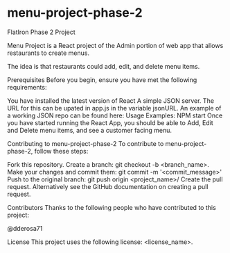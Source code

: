 # menu-project-phase-2
FlatIron Phase 2 Project

Menu Project is a React project of the Admin portion of web app that allows restaurants to create menus.

The idea is that restaurants could  add, edit, and delete menu items.

Prerequisites
Before you begin, ensure you have met the following requirements:

You have installed the latest version of React
A simple JSON server. The URL for this can be upated in app.js in the variable jsonURL. An example of a working JSON repo can be found here:
Usage Examples:
NPM start
Once you have started running the React App, you should be able to Add, Edit and Delete menu items, and see a customer facing menu.

Contributing to  menu-project-phase-2
To contribute to  menu-project-phase-2, follow these steps:

Fork this repository.
Create a branch: git checkout -b <branch_name>.
Make your changes and commit them: git commit -m '<commit_message>'
Push to the original branch: git push origin <project_name>/<location>
Create the pull request.
Alternatively see the GitHub documentation on creating a pull request.

Contributors
Thanks to the following people who have contributed to this project:

@dderosa71

License
This project uses the following license: <license_name>.
